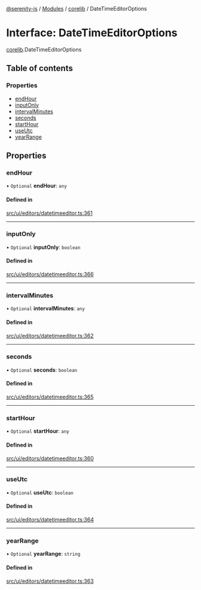 [@serenity-is](../README.md) / [Modules](../modules.md) / [corelib](../modules/corelib.md) / DateTimeEditorOptions

# Interface: DateTimeEditorOptions

[corelib](../modules/corelib.md).DateTimeEditorOptions

## Table of contents

### Properties

- [endHour](corelib.DateTimeEditorOptions.md#endhour)
- [inputOnly](corelib.DateTimeEditorOptions.md#inputonly)
- [intervalMinutes](corelib.DateTimeEditorOptions.md#intervalminutes)
- [seconds](corelib.DateTimeEditorOptions.md#seconds)
- [startHour](corelib.DateTimeEditorOptions.md#starthour)
- [useUtc](corelib.DateTimeEditorOptions.md#useutc)
- [yearRange](corelib.DateTimeEditorOptions.md#yearrange)

## Properties

### endHour

• `Optional` **endHour**: `any`

#### Defined in

[src/ui/editors/datetimeeditor.ts:361](https://github.com/serenity-is/serenity/blob/master/packages/corelib/src/ui/editors/datetimeeditor.ts#L361)

___

### inputOnly

• `Optional` **inputOnly**: `boolean`

#### Defined in

[src/ui/editors/datetimeeditor.ts:366](https://github.com/serenity-is/serenity/blob/master/packages/corelib/src/ui/editors/datetimeeditor.ts#L366)

___

### intervalMinutes

• `Optional` **intervalMinutes**: `any`

#### Defined in

[src/ui/editors/datetimeeditor.ts:362](https://github.com/serenity-is/serenity/blob/master/packages/corelib/src/ui/editors/datetimeeditor.ts#L362)

___

### seconds

• `Optional` **seconds**: `boolean`

#### Defined in

[src/ui/editors/datetimeeditor.ts:365](https://github.com/serenity-is/serenity/blob/master/packages/corelib/src/ui/editors/datetimeeditor.ts#L365)

___

### startHour

• `Optional` **startHour**: `any`

#### Defined in

[src/ui/editors/datetimeeditor.ts:360](https://github.com/serenity-is/serenity/blob/master/packages/corelib/src/ui/editors/datetimeeditor.ts#L360)

___

### useUtc

• `Optional` **useUtc**: `boolean`

#### Defined in

[src/ui/editors/datetimeeditor.ts:364](https://github.com/serenity-is/serenity/blob/master/packages/corelib/src/ui/editors/datetimeeditor.ts#L364)

___

### yearRange

• `Optional` **yearRange**: `string`

#### Defined in

[src/ui/editors/datetimeeditor.ts:363](https://github.com/serenity-is/serenity/blob/master/packages/corelib/src/ui/editors/datetimeeditor.ts#L363)
